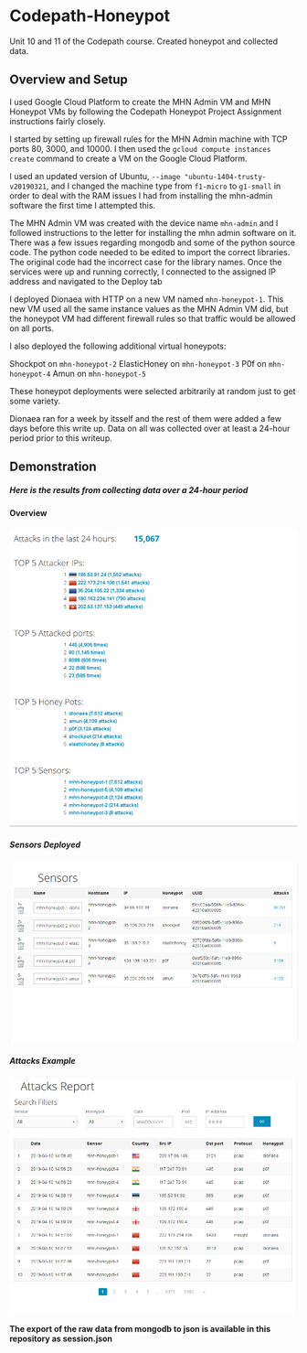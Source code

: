 # Codepath-Honeypot
Unit 10 and 11 of the Codepath course. Created honeypot and collected data.

## Overview and Setup
I used Google Cloud Platform to create the MHN Admin VM and MHN Honeypot VMs by following the Codepath
Honeypot Project Assignment instructions fairly closely.

I started by setting up firewall rules for the MHN Admin machine with TCP ports 80, 3000, and 10000.
I then used the `gcloud compute instances create` command to create a VM on the Google Cloud Platform.

I used an updated version of Ubuntu, `--image "ubuntu-1404-trusty-v20190321`, and I changed the
machine type from `f1-micro` to `g1-small` in order to deal with the RAM issues I had from installing
the mhn-admin software the first time I attempted this.

The MHN Admin VM was created with the device name `mhn-admin` and I followed instructions to the letter for
installing the mhn admin software on it.
There was a few issues regarding mongodb and some of the python source code. The python code needed to be edited
to import the correct libraries. The original code had the incorrect case for the library names.
Once the services were up and running correctly, I connected to the assigned IP address and navigated to 
the Deploy tab

I deployed Dionaea with HTTP on a new VM named `mhn-honeypot-1`. This new VM used all the same instance values
as the MHN Admin VM did, but the honeypot VM had different firewall rules so that traffic would be allowed on all ports.

I also deployed the following additional virtual honeypots:

Shockpot on `mhn-honeypot-2`
ElasticHoney on `mhn-honeypot-3`
P0f on `mhn-honeypot-4`
Amun on `mhn-honeypot-5`

These honeypot deployments were selected arbitrarily at random just to get some variety.

Dionaea ran for a week by itsself and the rest of them were added a few days before this write up.
Data on all was collected over at least a 24-hour period prior to this writeup.

## Demonstration
##### Here is the results from collecting data over a 24-hour period

#### Overview
![](mhn.png)

##### Sensors Deployed
![](mhn-sensors.png)

##### Attacks Example
![](mhn-attks.png)

__The export of the raw data from mongodb to json is available in this repository as session.json__



